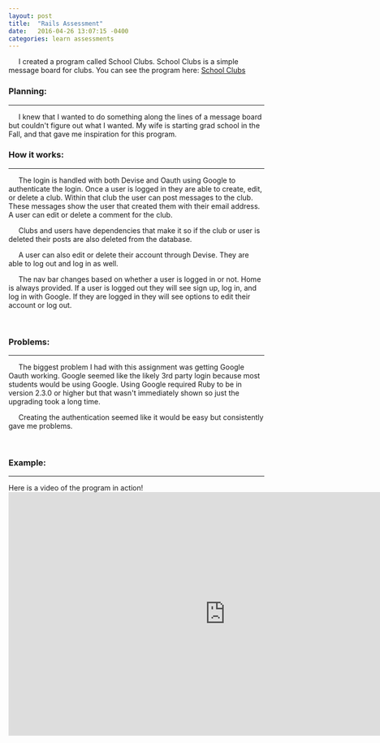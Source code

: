 ```yaml
---
layout: post
title:  "Rails Assessment"
date:   2016-04-26 13:07:15 -0400
categories: learn assessments
---
```

&nbsp;&nbsp;&nbsp;&nbsp;&nbsp;I created a program called School Clubs. School Clubs is a simple message board for clubs. You can see the program here: <a href="https://github.com/pickledyamsman/club_posts">School Clubs</a><br>


<h3>Planning:</h3><hr>
&nbsp;&nbsp;&nbsp;&nbsp;&nbsp;I knew that I wanted to do something along the lines of a message board but couldn't figure out what I wanted. My wife is starting grad school in the Fall, and that gave me inspiration for this program.

<br>
<h3>How it works:</h3><hr>
&nbsp;&nbsp;&nbsp;&nbsp;&nbsp;The login is handled with both Devise and Oauth using Google to authenticate the login. Once a user is logged in they are able to create, edit, or delete a club. Within that club the user can post messages to the club. These messages show the user that created them with their email address. A user can edit or delete a comment for the club.

&nbsp;&nbsp;&nbsp;&nbsp;&nbsp;Clubs and users have dependencies that make it so if the club or user is deleted their posts are also deleted from the database.

&nbsp;&nbsp;&nbsp;&nbsp;&nbsp;A user can also edit or delete their account through Devise. They are able to log out and log in as well.

&nbsp;&nbsp;&nbsp;&nbsp;&nbsp;The nav bar changes based on whether a user is logged in or not. Home is always provided. If a user is logged out they will see sign up, log in, and log in with Google. If they are logged in they will see options to edit their account or log out.

<br>
<h3>Problems:</h3><hr>
&nbsp;&nbsp;&nbsp;&nbsp;&nbsp;The biggest problem I had with this assignment was getting Google Oauth working. Google seemed like the likely 3rd party login because most students would be using Google. Using Google required Ruby to be in version 2.3.0 or higher but that wasn't immediately shown so just the upgrading took a long time.

&nbsp;&nbsp;&nbsp;&nbsp;&nbsp;Creating the authentication seemed like it would be easy but consistently gave me problems.

<br>
<h3>Example:</h3><hr>
Here is a video of the program in action!

<iframe width="854" height="480" src="https://www.youtube.com/embed/AVqKGJW6cX8" frameborder="0" allowfullscreen></iframe>